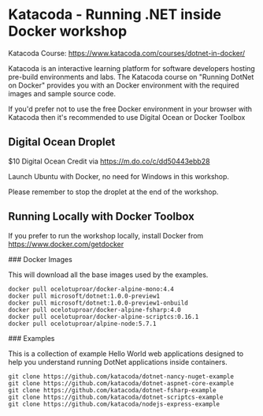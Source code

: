# Katacoda - Running .NET inside Docker workshop

Katacoda Course: https://www.katacoda.com/courses/dotnet-in-docker/

Katacoda is an interactive learning platform for software developers hosting pre-build environments and labs. The Katacoda course on "Running DotNet on Docker" provides you with an Docker environment with the required images and sample source code.

If you'd prefer not to use the free Docker environment in your browser with Katacoda then it's recommended to use Digital Ocean or Docker Toolbox

## Digital Ocean Droplet

$10 Digital Ocean Credit via https://m.do.co/c/dd50443ebb28

Launch Ubuntu with Docker, no need for Windows in this workshop.

Please remember to stop the droplet at the end of the workshop.

## Running Locally with Docker Toolbox

If you prefer to run the workshop locally, install Docker from https://www.docker.com/getdocker

### Docker Images

This will download all the base images used by the examples.

```
docker pull ocelotuproar/docker-alpine-mono:4.4
docker pull microsoft/dotnet:1.0.0-preview1
docker pull microsoft/dotnet:1.0.0-preview1-onbuild
docker pull ocelotuproar/docker-alpine-fsharp:4.0
docker pull ocelotuproar/docker-alpine-scriptcs:0.16.1
docker pull ocelotuproar/alpine-node:5.7.1
```

### Examples

This is a collection of example Hello World web applications designed to help you understand running DotNet applications inside containers.

```
git clone https://github.com/katacoda/dotnet-nancy-nuget-example
git clone https://github.com/katacoda/dotnet-aspnet-core-example
git clone https://github.com/katacoda/dotnet-fsharp-example
git clone https://github.com/katacoda/dotnet-scriptcs-example
git clone https://github.com/katacoda/nodejs-express-example
```
